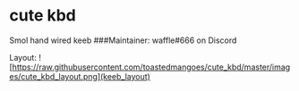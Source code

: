 # cute kbd
Smol hand wired keeb
###Maintainer: waffle#666 on Discord

Layout: 
![https://raw.githubusercontent.com/toastedmangoes/cute_kbd/master/images/cute_kbd_layout.png](keeb_layout)
